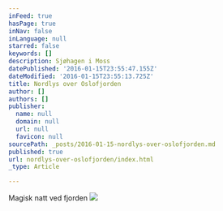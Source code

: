 ```yaml
---
inFeed: true
hasPage: true
inNav: false
inLanguage: null
starred: false
keywords: []
description: Sjøhagen i Moss
datePublished: '2016-01-15T23:55:47.155Z'
dateModified: '2016-01-15T23:55:13.725Z'
title: Nordlys over Oslofjorden
author: []
authors: []
publisher:
  name: null
  domain: null
  url: null
  favicon: null
sourcePath: _posts/2016-01-15-nordlys-over-oslofjorden.md
published: true
url: nordlys-over-oslofjorden/index.html
_type: Article

---
```

Magisk natt ved fjorden
![](https://the-grid-user-content.s3-us-west-2.amazonaws.com/b58513ed-f991-4047-bbb2-5e01b021ca36.jpg)